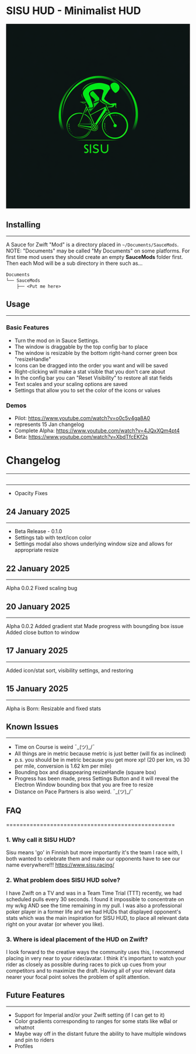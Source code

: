 SISU HUD - Minimalist HUD 
=========================

![SISU HUD Logo](https://raw.githubusercontent.com/sauce-mods-sisu/sisu-hud/main/images/sisu-hud-logo.png)


## Installing
------------------
A Sauce for Zwift "Mod" is a directory placed in `~/Documents/SauceMods`.  NOTE: "Documents"
may be called "My Documents" on some platforms.  For first time mod users they should create
an empty **SauceMods** folder first.  Then each Mod will be a sub directory in there such as...
```
Documents
└── SauceMods
    ├── <Put me here>
```

## Usage
------------------
### Basic Features
- Turn the mod on in Sauce Settings.
- The window is draggable by the top config bar to place
- The window is resizable by the bottom right-hand corner green box "resizeHandle"
- Icons can be dragged into the order you want and will be saved
- Right-clicking will make a stat visible that you don't care about
- In the config bar you can "Reset Visibility" to restore all stat fields
- Text scales and your scaling options are saved
- Settings that allow you to set the color of the icons or values

### Demos
- Pilot: https://www.youtube.com/watch?v=o0c5v4ga8A0
 - represents 15 Jan changelog
- Complete Alpha: https://www.youtube.com/watch?v=4JQxXQm4pt4
- Beta: https://www.youtube.com/watch?v=XbdTfcEKf2s

# Changelog 
------------------

##
------------------
- Opacity Fixes 

## 24 January 2025
------------------
- Beta Release - 0.1.0
- Settings tab with text/icon color
- Settings modal also shows underlying window size and allows for appropriate resize

## 22 January 2025
------------------
Alpha 0.0.2
Fixed scaling bug

## 20 January 2025
------------------
Alpha 0.0.2
Added gradient stat
Made progress with boungding box issue
Added close button to window

## 17 January 2025
------------------
Added icon/stat sort, visibility settings, and restoring

## 15 January 2025
------------------
Alpha is Born: Resizable and fixed stats


## Known Issues
------------------
- Time on Course is weird ¯\_(ツ)_/¯
- All things are in metric because metric is just better (will fix as inclined)
 - p.s. you should be in metric because you get more xp! (20 per km, vs 30 per mile, conversion is 1.62 km per mile)
- Bounding box and disappearing resizeHandle (square box)
 - Progress has been made, press Settings Button and it will reveal the Electron Window bounding box that you are free to resize
- Distance on Pace Partners is also weird. ¯\_(ツ)_/¯


## FAQ
==================================================
### 1. Why call it SISU HUD?
Sisu means 'go' in Finnish but more importantly it's the team I race with, I both wanted to celebrate them and make our opponents have to see our name everywhere!!! https://www.sisu.racing/

### 2. What problem does SISU HUD solve?
I have Zwift on a TV and was in a Team Time Trial (TTT) recently, we had scheduled pulls every 30 seconds.  I found it impossible to concentrate on my w/kg AND see the time remaining in my pull.  I was also a professional poker player in a former life and we had HUDs that displayed opponent's stats which was the main inspiration for SISU HUD, to place all relevant data right on your avatar (or whever you like).  

### 3. Where is ideal placement of the HUD on Zwift?
I look forward to the creative ways the community uses this, I recommend placing in very near to your rider/avatar.  I think it's important to watch your rider as closely as possible during races to pick up cues from your competitors and to maximize the draft.  Having all of your relevant data nearer your focal point solves the problem of split attention.

## Future Features
------------------
- Support for Imperial and/or your Zwift setting (if I can get to it)
- Color gradients corresponding to ranges for some stats like wBal or whatnot
- Maybe way off in the distant future the ability to have multiple windows and pin to riders
- Profiles